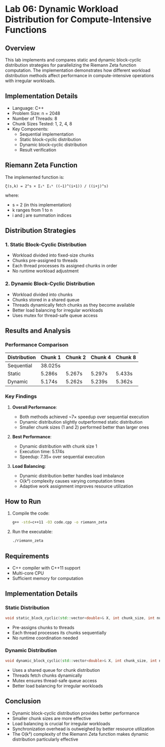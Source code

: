 # Lab 06: Dynamic Workload Distribution for Compute-Intensive Functions

## Overview
This lab implements and compares static and dynamic block-cyclic distribution strategies for parallelizing the Riemann Zeta function computation. The implementation demonstrates how different workload distribution methods affect performance in compute-intensive operations with irregular workloads.

## Implementation Details
- Language: C++
- Problem Size: n = 2048
- Number of Threads: 8
- Chunk Sizes Tested: 1, 2, 4, 8
- Key Components:
  - Sequential implementation
  - Static block-cyclic distribution
  - Dynamic block-cyclic distribution
  - Result verification

## Riemann Zeta Function
The implemented function is:
```
ζ(s,k) = 2^s × Σ₁ᵏ Σ₁ᵏ ((−1)^(i+1)) / ((i+j)^s)
```
where:
- s = 2 (in this implementation)
- k ranges from 1 to n
- i and j are summation indices

## Distribution Strategies

### 1. Static Block-Cyclic Distribution
- Workload divided into fixed-size chunks
- Chunks pre-assigned to threads
- Each thread processes its assigned chunks in order
- No runtime workload adjustment

### 2. Dynamic Block-Cyclic Distribution
- Workload divided into chunks
- Chunks stored in a shared queue
- Threads dynamically fetch chunks as they become available
- Better load balancing for irregular workloads
- Uses mutex for thread-safe queue access

## Results and Analysis

### Performance Comparison
| Distribution | Chunk 1 | Chunk 2 | Chunk 4 | Chunk 8 |
|-------------|---------|---------|---------|---------|
| Sequential  | 38.025s |         |         |         |
| Static      | 5.286s  | 5.267s  | 5.297s  | 5.433s  |
| Dynamic     | 5.174s  | 5.262s  | 5.239s  | 5.362s  |

### Key Findings
1. **Overall Performance**:
   - Both methods achieved ~7× speedup over sequential execution
   - Dynamic distribution slightly outperformed static distribution
   - Smaller chunk sizes (1 and 2) performed better than larger ones

2. **Best Performance**:
   - Dynamic distribution with chunk size 1
   - Execution time: 5.174s
   - Speedup: 7.35× over sequential execution

3. **Load Balancing**:
   - Dynamic distribution better handles load imbalance
   - O(k²) complexity causes varying computation times
   - Adaptive work assignment improves resource utilization

## How to Run
1. Compile the code:
   ```bash
   g++ -std=c++11 -O3 code.cpp -o riemann_zeta
   ```
2. Run the executable:
   ```bash
   ./riemann_zeta
   ```

## Requirements
- C++ compiler with C++11 support
- Multi-core CPU
- Sufficient memory for computation

## Implementation Details

### Static Distribution
```cpp
void static_block_cyclic(std::vector<double>& X, int chunk_size, int num_threads)
```
- Pre-assigns chunks to threads
- Each thread processes its chunks sequentially
- No runtime coordination needed

### Dynamic Distribution
```cpp
void dynamic_block_cyclic(std::vector<double>& X, int chunk_size, int num_threads)
```
- Uses a shared queue for chunk distribution
- Threads fetch chunks dynamically
- Mutex ensures thread-safe queue access
- Better load balancing for irregular workloads

## Conclusion
- Dynamic block-cyclic distribution provides better performance
- Smaller chunk sizes are more effective
- Load balancing is crucial for irregular workloads
- Synchronization overhead is outweighed by better resource utilization
- The O(k²) complexity of the Riemann Zeta function makes dynamic distribution particularly effective 